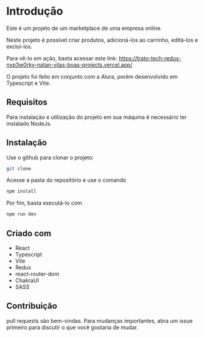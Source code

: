 # Introdução

Este é um projeto de um marketplace de uma empresa online.

Neste projeto é possível criar produtos, adicioná-los ao carrinho, editá-los e excluí-los.

Para vê-lo em ação, basta acessar este link: https://trato-tech-redux-nxp3w0rky-natan-vilas-boas-projects.vercel.app/

O projeto foi feito em conjunto com a Alura, porém desenvolvido em Typescript e Vite.

## Requisitos
Para instalação e utilização do projeto em sua máquina é necessário ter instalado NodeJs.

## Instalação

Use o github para clonar o projeto:

```bash
git clone
```
Acesse a pasta do repositório e use o comando

```bash
npm install
```

Por fim, basta executá-lo com

```bash
npm run dev
```

## Criado com

- React
- Typescript
- Vite
- Redux
- react-router-dom
- ChakraUI
- SASS

## Contribuição

pull requests são bem-vindas. Para mudanças importantes, abra um issue primeiro
para discutir o que você gostaria de mudar.
